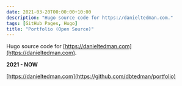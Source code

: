 ```yaml
---
date: 2021-03-20T00:00:00+10:00
description: "Hugo source code for https://danieltedman.com."
tags: [GitHub Pages, Hugo]
title: "Portfolio (Open Source)"
---
```


Hugo source code for [https://danieltedman.com](https://danieltedman.com).

**2021 - NOW**

[https://danieltedman.com](https://github.com/dbtedman/portfolio)
